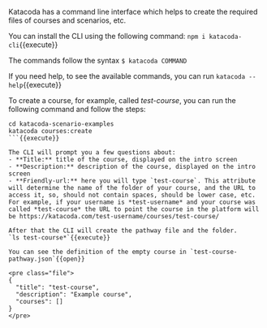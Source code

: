 Katacoda has a command line interface which helps to create the required files of courses and scenarios, etc.

You can install the CLI using the following command:
`npm i katacoda-cli`{{execute}}

The commands follow the syntax
`$ katacoda COMMAND`

If you need help, to see the available commands, you can run
`katacoda --help`{{execute}}

To create a course, for example, called *test-course*, you can run the following command and follow the steps:

```
cd katacoda-scenario-examples
katacoda courses:create
```{{execute}}

The CLI will prompt you a few questions about:
- **Title:** title of the course, displayed on the intro screen
- **Description:** description of the course, displayed on the intro screen
- **Friendly-url:** here you will type `test-course`. This attribute will determine the name of the folder of your course, and the URL to access it, so, should not contain spaces, should be lower case, etc. For example, if your username is *test-username* and your course was called *test-course* the URL to point the course in the platform will be https://katacoda.com/test-username/courses/test-course/

After that the CLI will create the pathway file and the folder.
`ls test-course*`{{execute}}

You can see the definition of the empty course in `test-course-pathway.json`{{open}}

<pre class="file">
{
  "title": "test-course",
  "description": "Example course",
  "courses": []
}
</pre>
